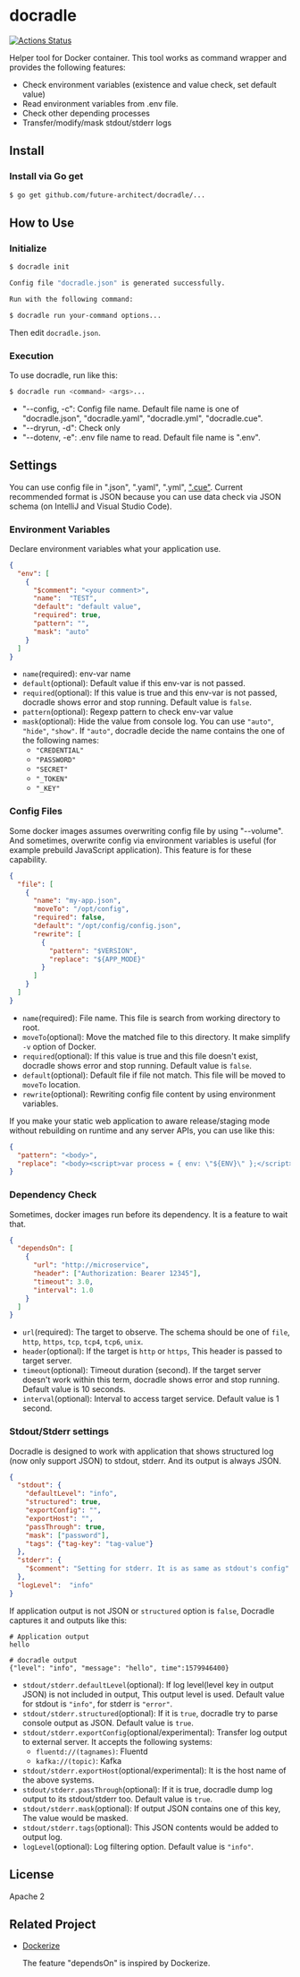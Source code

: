 # docradle

[![Actions Status](https://github.com/future-architect/docradle/workflows/test/badge.svg)](https://github.com/future-architect/docradle/actions)

Helper tool for Docker container. This tool works as command wrapper and provides the following features:

* Check environment variables (existence and value check, set default value)
* Read environment variables from .env file.
* Check other depending processes
* Transfer/modify/mask stdout/stderr logs

## Install

### Install via Go get

```sh
$ go get github.com/future-architect/docradle/...
```

## How to Use

### Initialize

```sh
$ docradle init

Config file "docradle.json" is generated successfully.

Run with the following command:

$ docradle run your-command options...
```

Then edit `docradle.json`. 

### Execution

To use docradle, run like this:

```sh
$ docradle run <command> <args>...
```

* "--config, -c": Config file name. Default file name is one of "docradle.json", "docradle.yaml", "docradle.yml", "docradle.cue".
* "--dryrun, -d": Check only
* "--dotenv, -e": .env file name to read. Default file name is ".env".

## Settings

You can use config file in ".json", ".yaml", ".yml", [".cue"](https://cuelang.org/).
Current recommended format is JSON because you can use data check via JSON schema (on IntelliJ and Visual Studio Code).

### Environment Variables

Declare environment variables what your application use.

```json
{
  "env": [
    {
      "$comment": "<your comment>",
      "name":  "TEST",
      "default": "default value",
      "required": true,
      "pattern": "",
      "mask": "auto"
    }
  ]
}
```

* `name`(required): env-var name
* `default`(optional): Default value if this env-var is not passed.
* `required`(optional): If this value is true and this env-var is not passed, docradle shows error and stop running. Default value is `false`.
* `pattern`(optional): Regexp pattern to check env-var value
* `mask`(optional): Hide the value from console log. You can use `"auto"`, `"hide"`, `"show"`. If `"auto"`, docradle decide the name contains the one of the following names:
  * `"CREDENTIAL"`
  * `"PASSWORD"`
  * `"SECRET"`
  * `"_TOKEN"`
  * `"_KEY"`

### Config Files

Some docker images assumes overwriting config file by using "--volume".
And sometimes, overwrite config via environment variables is useful (for example prebuild JavaScript application).
This feature is for these capability.

```json
{
  "file": [
    {
      "name": "my-app.json",
      "moveTo": "/opt/config",
      "required": false,
      "default": "/opt/config/config.json",
      "rewrite": [
        {
          "pattern": "$VERSION",
          "replace": "${APP_MODE}"
        }
      ]
    }
  ]
}
```

* `name`(required): File name. This file is search from working directory to root.
* `moveTo`(optional): Move the matched file to this directory. It make simplify `-v` option of Docker.
* `required`(optional): If this value is true and this file doesn't exist, docradle shows error and stop running. Default value is `false`.
* `default`(optional): Default file if file not match. This file will be moved to `moveTo` location.
* `rewrite`(optional): Rewriting config file content by using environment variables.

If you make your static web application to aware release/staging mode without rebuilding on runtime and any server APIs, you can use like this:

```json
{
  "pattern": "<body>",
  "replace": "<body><script>var process = { env: \"${ENV}\" };</script>"
}
```

### Dependency Check

Sometimes, docker images run before its dependency. It is a feature to wait that.

```json
{
  "dependsOn": [
    {
      "url": "http://microservice",
      "header": ["Authorization: Bearer 12345"],
      "timeout": 3.0,
      "interval": 1.0
    }
  ]
}
```

* `url`(required): The target to observe. The schema should be one of `file`, `http`, `https`, `tcp`, `tcp4`, `tcp6`, `unix`.
* `header`(optional): If the target is `http` or `https`, This header is passed to target server.
* `timeout`(optional): Timeout duration (second). If the target server doesn't work within this term, docradle shows error and stop running. Default value is 10 seconds.
* `interval`(optional): Interval to access target service. Default value is 1 second.

### Stdout/Stderr settings

Docradle is designed to work with application that shows structured log (now only support JSON) to stdout, stderr. And its output is always JSON.

```json
{
  "stdout": {
    "defaultLevel": "info",
    "structured": true,
    "exportConfig": "",
    "exportHost": "",
    "passThrough": true,
    "mask": ["password"],
    "tags": {"tag-key": "tag-value"}
  },
  "stderr": {
    "$comment": "Setting for stderr. It is as same as stdout's config"
  },
  "logLevel":  "info"
}
```

If application output is not JSON or `structured` option is `false`, Docradle captures it and outputs like this:

```text
# Application output
hello

# docradle output
{"level": "info", "message": "hello", time":1579946400}
```

* `stdout/stderr.defaultLevel`(optional): If log level(level key in output JSON) is not included in output, This output level is used. Default value for stdout is `"info"`, for stderr is `"error"`.
* `stdout/stderr.structured`(optional): If it is `true`, docradle try to parse console output as JSON. Default value is `true`.
* `stdout/stderr.exportConfig`(optional/experimental): Transfer log output to external server. It accepts the following systems:
  * `fluentd://(tagnames)`: Fluentd
  * `kafka://(topic)`: Kafka
* `stdout/stderr.exportHost`(optional/experimental): It is the host name of the above systems.
* `stdout/stderr.passThrough`(optional): If it is true, docradle dump log output to its stdout/stderr too. Default value is `true`.
* `stdout/stderr.mask`(optional): If output JSON contains one of this key, The value would be masked.
* `stdout/stderr.tags`(optional): This JSON contents would be added to output log.
* `logLevel`(optional): Log filtering option. Default value is `"info"`.

## License

Apache 2

## Related Project

- [Dockerize](https://github.com/jwilder/dockerize)

  The feature "dependsOn" is inspired by Dockerize.